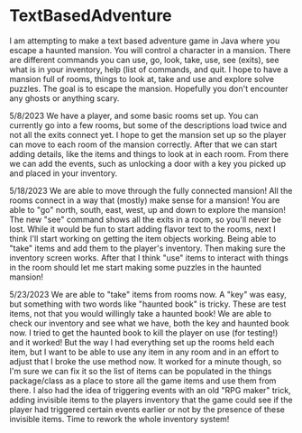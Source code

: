 # TextBasedAdventure
I am attempting to make a text based adventure game in Java where you escape a haunted mansion. 
You will control a character in a mansion. There are different commands you can use, go, look, take, use, see (exits), see what is in your inventory, help (list of commands, and quit. I hope to have a mansion full of rooms, things to look at, take and use and explore solve puzzles. The goal is to escape the mansion. Hopefully you don't encounter
any ghosts or anything scary. 

5/8/2023
We have a player, and some basic rooms set up. You can currently go into a few rooms, but some of the descriptions load twice and not all the exits connect yet. 
I hope to get the mansion set up so the player can move to each room of the mansion correctly. 
After that we can start adding details, like the items and things to look at in each room.
From there we can add the events, such as unlocking a door with a key you picked up and placed in your inventory. 

5/18/2023
We are able to move through the fully connected mansion! All the rooms connect in a way that (mostly) make sense for a mansion! You are able to "go" north, south, east, west, up and down
to explore the mansion! The new "see" command shows all the exits in a room, so you'll never be lost. While it would be fun to start adding flavor text to the rooms, next I think
I'll start working on getting the item objects working. Being able to "take" items and add them to the player's inventory. Then making sure the inventory screen works. After that
I think "use" items to interact with things in the room should let me start making some puzzles in the haunted mansion! 

5/23/2023
We are able to "take" items from rooms now. A "key" was easy, but something with two words like "haunted book" is tricky. These are test items,
not that you would willingly take a haunted book! We are able to check our inventory and see what we have, both the key and haunted book now.
I tried to get the haunted book to kill the player on use (for testing!) and it worked! But the way I had everything set up the rooms 
held each item, but I want to be able to use any item in any room and in an effort to adjust that I broke the use method now.
It worked for a minute though, so I'm sure we can fix it so the list of items can be populated in the things package/class as a
place to store all the game items and use them from there.
I also had the idea of triggering events with an old "RPG maker" trick, adding invisible items to the players inventory
that the game could see if the player had triggered certain events earlier or not by the presence of these invisible items.
Time to rework the whole inventory system!